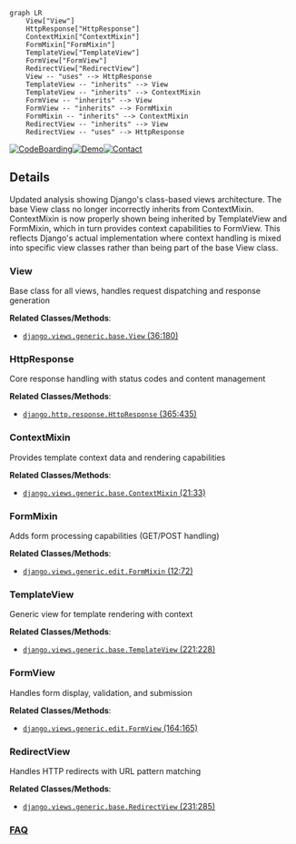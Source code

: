 ```mermaid
graph LR
    View["View"]
    HttpResponse["HttpResponse"]
    ContextMixin["ContextMixin"]
    FormMixin["FormMixin"]
    TemplateView["TemplateView"]
    FormView["FormView"]
    RedirectView["RedirectView"]
    View -- "uses" --> HttpResponse
    TemplateView -- "inherits" --> View
    TemplateView -- "inherits" --> ContextMixin
    FormView -- "inherits" --> View
    FormView -- "inherits" --> FormMixin
    FormMixin -- "inherits" --> ContextMixin
    RedirectView -- "inherits" --> View
    RedirectView -- "uses" --> HttpResponse
```

[![CodeBoarding](https://img.shields.io/badge/Generated%20by-CodeBoarding-9cf?style=flat-square)](https://github.com/CodeBoarding/GeneratedOnBoardings)[![Demo](https://img.shields.io/badge/Try%20our-Demo-blue?style=flat-square)](https://www.codeboarding.org/demo)[![Contact](https://img.shields.io/badge/Contact%20us%20-%20contact@codeboarding.org-lightgrey?style=flat-square)](mailto:contact@codeboarding.org)

## Details

Updated analysis showing Django's class-based views architecture. The base View class no longer incorrectly inherits from ContextMixin. ContextMixin is now properly shown being inherited by TemplateView and FormMixin, which in turn provides context capabilities to FormView. This reflects Django's actual implementation where context handling is mixed into specific view classes rather than being part of the base View class.

### View
Base class for all views, handles request dispatching and response generation


**Related Classes/Methods**:

- <a href="https://github.com/django/django/blob/main/django/views/generic/base.py#L36-L180" target="_blank" rel="noopener noreferrer">`django.views.generic.base.View` (36:180)</a>


### HttpResponse
Core response handling with status codes and content management


**Related Classes/Methods**:

- <a href="https://github.com/django/django/blob/main/django/http/response.py#L365-L435" target="_blank" rel="noopener noreferrer">`django.http.response.HttpResponse` (365:435)</a>


### ContextMixin
Provides template context data and rendering capabilities


**Related Classes/Methods**:

- <a href="https://github.com/django/django/blob/main/django/views/generic/base.py#L21-L33" target="_blank" rel="noopener noreferrer">`django.views.generic.base.ContextMixin` (21:33)</a>


### FormMixin
Adds form processing capabilities (GET/POST handling)


**Related Classes/Methods**:

- <a href="https://github.com/django/django/blob/main/django/views/generic/edit.py#L12-L72" target="_blank" rel="noopener noreferrer">`django.views.generic.edit.FormMixin` (12:72)</a>


### TemplateView
Generic view for template rendering with context


**Related Classes/Methods**:

- <a href="https://github.com/django/django/blob/main/django/views/generic/base.py#L221-L228" target="_blank" rel="noopener noreferrer">`django.views.generic.base.TemplateView` (221:228)</a>


### FormView
Handles form display, validation, and submission


**Related Classes/Methods**:

- <a href="https://github.com/django/django/blob/main/django/views/generic/edit.py#L164-L165" target="_blank" rel="noopener noreferrer">`django.views.generic.edit.FormView` (164:165)</a>


### RedirectView
Handles HTTP redirects with URL pattern matching


**Related Classes/Methods**:

- <a href="https://github.com/django/django/blob/main/django/views/generic/base.py#L231-L285" target="_blank" rel="noopener noreferrer">`django.views.generic.base.RedirectView` (231:285)</a>




### [FAQ](https://github.com/CodeBoarding/GeneratedOnBoardings/tree/main?tab=readme-ov-file#faq)